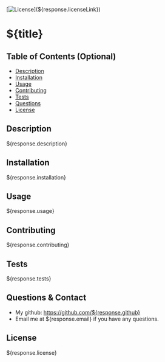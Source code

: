 <!-- 
[x] (license badge!)

[x] Title of Project
[x] Table of Contents (no input, works with clicking)
[x] Description
[x] Installation
[x] Usage
[x] Contributing
[x] Tests
[] Questions
    -contains link to github account
    -email and instructions for reaching out
[x] License (auto generated)
 -->
<!-- [![License](https://img.shields.io/badge/License-Apache%202.0-blue.svg)](https://opensource.org/licenses/Apache-2.0) -->
 
[![License](${response.badgeLink})](${response.licenseLink})

 # ${title}

## Table of Contents (Optional)
* [Description](#Description)
* [Installation](#Installation)
* [Usage](#Usage)
* [Contributing](#Contributing)
* [Tests](#Tests)
* [Questions](#Questions?)
* [License](#License)


## Description

${response.description}

## Installation

${response.installation}

## Usage

${response.usage}

## Contributing

${response.contributing}

## Tests

${response.tests}

## Questions & Contact

* My github: https://github.com/${response.github}
* Email me at ${response.email} if you have any questions.

## License

${response.license}